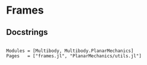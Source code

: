 # Frames

## Docstrings
```@index
```

```@autodocs
Modules = [Multibody, Multibody.PlanarMechanics]
Pages   = ["frames.jl", "PlanarMechanics/utils.jl"]
```
